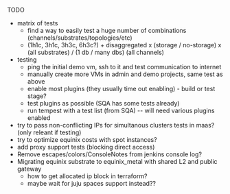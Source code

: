 
TODO

- matrix of tests
    - find a way to easily test a huge number of combinations (channels/substrates/topologies/etc)
    - (1h1c, 3h1c, 3h3c, 6h3c?) + disaggregated x (storage / no-storage) x (all substrates) / (1 db / many dbs) (all channels)
- testing
    - ping the initial demo vm, ssh to it and test communication to internet
    - manually create more VMs in admin and demo projects, same test as above
    - enable most plugins (they usually time out enabling) - build or test stage?
    - test plugins as possible (SQA has some tests already)
    - run tempest with a test list (from SQA) -- will need various plugins enabled
- try to pass non-conflicting IPs for simultanous clusters tests in maas? (only releant if testing)
- try to optimize equinix costs with spot instances?
- add proxy support tests (blocking direct access)
- Remove escapes/colors/ConsoleNotes from jenkins console log?
- Migrating equinix substrate to equinix_metal with shared L2 and public gateway
    - how to get allocated ip block in terraform?
    - maybe wait for juju spaces support instead??


